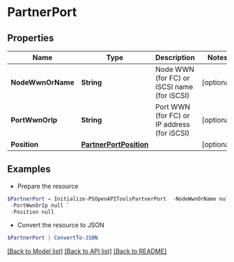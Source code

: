 # PartnerPort
## Properties

Name | Type | Description | Notes
------------ | ------------- | ------------- | -------------
**NodeWwnOrName** | **String** | Node WWN (for FC) or iSCSI name (for iSCSI) | [optional] 
**PortWwnOrIp** | **String** | Port WWN (for FC) or IP address (for iSCSI) | [optional] 
**Position** | [**PartnerPortPosition**](PartnerPortPosition.md) |  | [optional] 

## Examples

- Prepare the resource
```powershell
$PartnerPort = Initialize-PSOpenAPIToolsPartnerPort  -NodeWwnOrName null `
 -PortWwnOrIp null `
 -Position null
```

- Convert the resource to JSON
```powershell
$PartnerPort | ConvertTo-JSON
```

[[Back to Model list]](../README.md#documentation-for-models) [[Back to API list]](../README.md#documentation-for-api-endpoints) [[Back to README]](../README.md)

